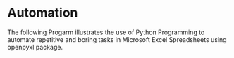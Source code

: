 # Automation
The following Progarm illustrates the use of Python Programming to automate repetitive and boring tasks in Microsoft Excel Spreadsheets using openpyxl package. 

